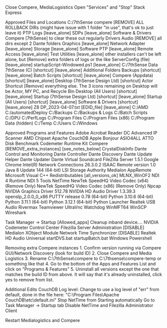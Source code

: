 Close Compere, MediaLogsistics
Open "Services" and "Stop" Stack Express

Approved Files and Locations
    C:/7thSense
        compere
            [REMOVE] ALL ROLLBACK DIRs (might have issue with 1 folder "in use", that's ok to just leave it)
        PTP Logs [leave_alone]
        SDPs [leave_alone]
        Software & Drivers
            Compere
                [7thSense] to clear these out regularly
            Drivers
                Audio [REMOVE] all dirs except 2 Dante folders
                Graphics [leave_alone]
                Network Adapter [leave_alone]
                Storage [leave_alone]
            Software
                PTP [leave_alone]
                Remote Access [leave_alone]
                Test Utilities [leave_alone]
                other installers can't be left alone, but [Remove] extra folders of logs or the like
        ServerConfig (file) [leave_alone]
        startupScript-Windowed.ps1 [leave_alone]
    C:/7thSense Data
        7thSense (C) [shortcut] [leave_alone]
        Additional Folders
            Backups [shortcut] [leave_alone]
            Batch Scripts [shortcut] [leave_alone]
            Compere (Appdata) [shortcut] [leave_alone]
            Desktop (7thSense Design Ltd) [shortcut]
                Actor Shortcut
                [Remove] everything else. The 3 icons remaining on Desktop will be Actor, MY PC, and Recycle Bin
            Desktop (All Users) [shortcut] [leave_alone]
            Startup (7thSense Design Ltd) [shortcut] [leave_alone]
            Startup (All Users) [shortcut] [leave_alone]
        Software & Drivers [shortcut] [leave_alone]
        Z8 DP_2023-04-07.txt [EDID_file] [leave_alone]
    C:/AMD
    C:/automatedDeploy
    C:/Backups
    C:/Backups & Logs
    C:/Batch Scripts
    C:/DPU
    C:/PerfLogs
    C:/Program Files
    C:/Program Files (x86)
    C:/Program Data (hidden)
    C:/Temp
    C:/Users
    C:/Windows

Approved Programs and Features
    Adobe Acrobat Reader DC
    Advanced IP Scanner
    AMD Chipset
    Apache CouchDB
    Apple Bonjour
    ASIO4ALL
    ATTO Disk Benchmark
    Codemeter Runtime Kit
    Compere [REMOVE_extra_instances] [see_notes_below]
    CrystalDiskInfo
    Dante Control and Monitoring
    Dante Controller
    Dante Discovery
    Dante Update Helper
    Dante Updater
    Dante Virtual Soundcard
    FileZilla Server 1.5.1
    Google Chrome
    Intel(R) Network Connections 26.3.0.2
    ISAAC Remote version 1.0
    Java 8 Update 144 (64-bit)
    LSI Storage Authority
    Medialon AppRemote
    Microsoft Visual C++ Redistributables [all_versions_ok]
    MLNX_WinOF2
    NDI 4 Runtime
    NDI 5 Tools
    NetTime
    NewTek SpeedHQ Video Codec (x64) (Remove Only)
    NewTek SpeedHQ Video Codec (x86) (Remove Only)
    Npcap
    NVIDIA Graphics Driver 512.78
    NVIDIA HD Audio Driver 1.3.39.3
    openslp_2.0.0_0_x86
    PUTTY release 0.78 (64-bit)
    Python 3.10.6 (64-bit)
    Python 3.11.1 (64-bit)
    Python 3.12.1 (64-bit)
    Python Launcher
    Realtek USB Audio
    Rivermax
    Teamviewer
    UltraVnc
    Watchdog
    WinMFT64
    WinSCP
    Wireshark

Task Manager -> Startup [Allowed_apps]
    Cleanup inband device.... NVIDIA
    Codemeter Control Center
    Filezilla Server Administration [DISABLE]
    Medialon XObject Module
    Network Time Synchronizer [DISABLE]
    Realtek HD Audio Universal
    startDVS.bat
    startupBatch.bat
    Windows Powershell

Removing extra Compere instances
    1. Confirm version running via Compere GUI/Network Discovery (look for build ID)
    2. Close Compere and Media Logistics
    3. Rename C:\7thSense\compere to C:\7thsense\compere-temp or something like that
    4. Go to the bottom of the Apps and Features List and click on "Programs & Features"
    5. Uninstall all versions except the one that matches the build ID from above. It will say that it's already uninstalled, click yes to remove from list.

Additional Edits
    CouchDB Log level:
        Change to use a log level of "err" from default, done in the file here:
        "C:\Program Files\Apache CouchDB\etc\default.ini"
    Stop NetTime from Starting automatically
        Go to Task Manager -> Startup tab
        Disable NetTime and Filezilla Administrator Client

Restart Medialogistics and Compere